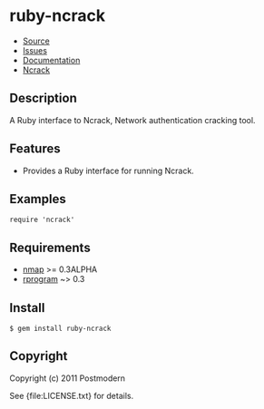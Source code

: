 # ruby-ncrack

* [Source](http://github.com/postmodern/ruby-ncrack)
* [Issues](http://github.com/postmodern/ruby-ncrack/issues)
* [Documentation](http://rubydoc.info/gems/ruby-ncrack/frames)
* [Ncrack](http://nmap.org/ncrack/)

## Description

A Ruby interface to Ncrack, Network authentication cracking tool.

## Features

* Provides a Ruby interface for running Ncrack.

## Examples

    require 'ncrack'

## Requirements

* [nmap](http://www.insecure.org/) >= 0.3ALPHA
* [rprogram](http://github.com/sophsec/rprogram) ~> 0.3

## Install

    $ gem install ruby-ncrack

## Copyright

Copyright (c) 2011 Postmodern

See {file:LICENSE.txt} for details.
